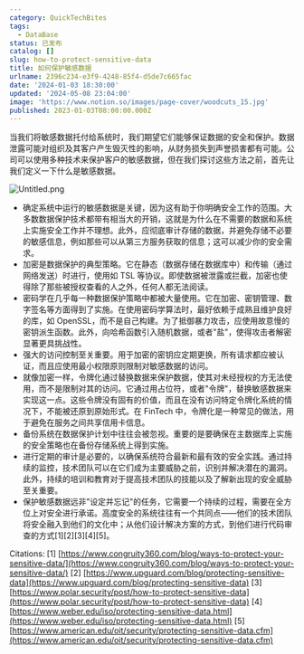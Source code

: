 ```yaml
---
category: QuickTechBites
tags:
  - DataBase
status: 已发布
catalog: []
slug: how-to-protect-sensitive-data
title: 如何保护敏感数据
urlname: 2396c234-e3f9-4248-85f4-d5de7c665fac
date: '2024-01-03 18:30:00'
updated: '2024-05-08 23:04:00'
image: 'https://www.notion.so/images/page-cover/woodcuts_15.jpg'
published: 2023-01-03T08:00:00.000Z
---
```


当我们将敏感数据托付给系统时，我们期望它们能够保证数据的安全和保护。数据泄露可能对组织及其客户产生毁灭性的影响，从财务损失到声誉损害都有可能。公司可以使用多种技术来保护客户的敏感数据，但在我们探讨这些方法之前，首先让我们定义一下什么是敏感数据。


![Untitled.png](https://prod-files-secure.s3.us-west-2.amazonaws.com/5d24fe63-e567-4804-86f9-9fdc62e13082/aa7e6578-50d6-4f37-a4e4-28071bd0fba3/Untitled.png?X-Amz-Algorithm=AWS4-HMAC-SHA256&X-Amz-Content-Sha256=UNSIGNED-PAYLOAD&X-Amz-Credential=ASIAZI2LB466VZUNHB5M%2F20250219%2Fus-west-2%2Fs3%2Faws4_request&X-Amz-Date=20250219T053734Z&X-Amz-Expires=3600&X-Amz-Security-Token=IQoJb3JpZ2luX2VjEHUaCXVzLXdlc3QtMiJHMEUCIQDobyq8oF1MNuiH%2BUCxmikrTcR74fhKOlvmC7X92KjR2gIgEtjuHW2%2FwNbxpPYsNqe41Srob2%2BxPmupge1Q4ayyCm8qiAQInv%2F%2F%2F%2F%2F%2F%2F%2F%2F%2FARAAGgw2Mzc0MjMxODM4MDUiDOtstTTeYXKPc7ZghircA46Wkqhk6ZlJG1huFY%2BRpitieaJ%2FJ92YDQd%2B1AAF9EvhBMjH%2FHEfnjZbJKxaLAuN3MzjfOcVoMiHm0xWy%2BjQSMYKMXlAVxoceCjAIEfC%2FVGMlEnjRickGF2m%2Bke%2FwDcCtLYg5Od9qIpwY0Hsjg8LCQTAmU311VESTmKY3BlytQAoI2k8a0nUVDV5bEMQeZB4vqFh29bXb%2BTQmuXFJoV5%2BqgaWZ5vDvtbhKS%2FTYaTcMdANcWiagO1MBmWBjF%2FfX6byL%2F3IYEEf0HoZ1woWZeZzVgmYJI%2BMDkKJQL%2BvEl0c0RXFK3LkGaXXfHg7WXypQsowW3l8OycvI9fDyuJPqnzOyRNhADxr7VMZOk7o%2FDcg3bugv2i6lGrPVpGRkSTUMZngszdQC029bEQce4ElNaNj9hoLsfvCGTI7tdOscoyP28WpAbf3oCeqnAt6QzNx3r81z34NuOMDwVBRjicGLOuVu4tGqLRvYaaHsa8onPqL%2FObzLPp9qyBEKTEgG%2B4cUv1UIWMBFi7jxOSLlZFLIjd3aVH1HuX%2F7l%2B1bvdOLPdy4flU9%2BYT170XJAiiD423rdVtNojXDivdceBioxa%2BMndGIYNeR0QTfpPGkglkgVmyS%2FoV0c0JXjWZRNZzsW0MJbE1b0GOqUB9M4nR3gL87BnWHHYYaCnEPJGV%2B%2B9lj4TAQQKOBQ%2Bz%2Fq50rp3Hh3IAPVNhIumNSH9e0jXcqBcKMAKJSUxnbdl8QMt6iR06B8vuXWYqBNbWRJrJJjAA%2BmuwsNvsFv0gGRJvwXfDYJ9rYqjv3o7bVK58EZ0nssCklrncsXGMDS58VK7odHIQOQMa0OpcmIJCKXUKHQlnRyQIOE65dy8Cb1FzrImjZFF&X-Amz-Signature=7dbf24f91b02164c797415571ef822cd36cb83a62c731bfa35c83ed1ce004fe0&X-Amz-SignedHeaders=host&x-id=GetObject)

- 确定系统中运行的敏感数据是关键，因为这有助于你明确安全工作的范围。大多数数据保护技术都带有相当大的开销，这就是为什么在不需要的数据和系统上实施安全工作并不理想。此外，应彻底审计存储的数据，并避免存储不必要的敏感信息，例如那些可以从第三方服务获取的信息；这可以减少你的安全需求。
- 加密是数据保护的典型策略。它在静态（数据存储在数据库中）和传输（通过网络发送）时进行，使用如 TSL 等协议。即使数据被泄露或拦截，加密也使得除了那些被授权查看的人之外，任何人都无法阅读。
- 密码学在几乎每一种数据保护策略中都被大量使用。它在加密、密钥管理、数字签名等方面得到了实施。在使用密码学算法时，最好依赖于成熟且维护良好的库，如 OpenSSL，而不是自己构建。为了抵御暴力攻击，应使用故意慢的密钥派生函数。此外，向哈希函数引入随机数据，或者"盐"，使得攻击者解密显著更具挑战性。
- 强大的访问控制至关重要。用于加密的密钥应定期更换，所有请求都应被认证，而且应使用最小权限原则限制对敏感数据的访问。
- 就像加密一样，令牌化通过替换数据来保护数据，使其对未经授权的方无法使用，而不是限制对其的访问。它通过用占位符，或者"令牌"，替换敏感数据来实现这一点。这些令牌没有固有的价值，而且在没有访问特定令牌化系统的情况下，不能被还原到原始形式。在 FinTech 中，令牌化是一种常见的做法，用于避免在服务之间共享信用卡信息。
- 备份系统在数据保护计划中往往会被忽视。重要的是要确保在主数据库上实施的安全策略也在备份存储系统上得到实施。
- 进行定期的审计是必要的，以确保系统符合最新和最有效的安全实践。通过持续的监控，技术团队可以在它们成为主要威胁之前，识别并解决潜在的漏洞。此外，持续的培训和教育对于提高技术团队的技能以及了解新出现的安全威胁至关重要。
- 保护敏感数据远非"设定并忘记"的任务，它需要一个持续的过程，需要在全方位上对安全进行承诺。高度安全的系统往往有一个共同点——他们的技术团队将安全融入到他们的文化中；从他们设计解决方案的方式，到他们进行代码审查的方式[1][2][3][4][5]。

Citations:
[1] [https://www.congruity360.com/blog/ways-to-protect-your-sensitive-data/](https://www.congruity360.com/blog/ways-to-protect-your-sensitive-data/)
[2] [https://www.upguard.com/blog/protecting-sensitive-data](https://www.upguard.com/blog/protecting-sensitive-data)
[3] [https://www.polar.security/post/how-to-protect-sensitive-data](https://www.polar.security/post/how-to-protect-sensitive-data)
[4] [https://www.weber.edu/iso/protecting-sensitive-data.html](https://www.weber.edu/iso/protecting-sensitive-data.html)
[5] [https://www.american.edu/oit/security/protecting-sensitive-data.cfm](https://www.american.edu/oit/security/protecting-sensitive-data.cfm)

